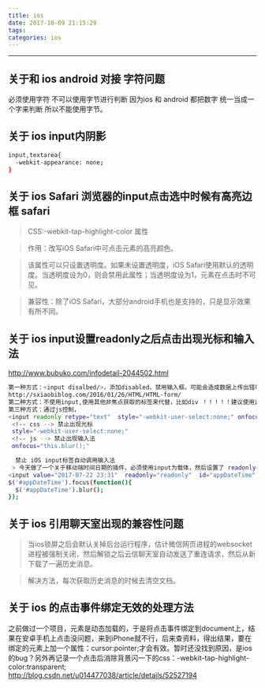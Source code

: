 ```yaml
---
title: ios
date: 2017-10-09 21:15:29
tags:
categories: ios
---
```

------

<!-- more -->

## 关于和 ios android 对接 字符问题

必须使用字符 不可以使用字节进行判断 因为ios 和 android 都把数字 统一当成一个字来判断 所以不能使用字节。

## 关于 ios input内阴影

```bash
input,textarea{
  -webkit-appearance: none;
}
```

## 关于 ios Safari 浏览器的input点击选中时候有高亮边框 safari

> CSS:-webkit-tap-highlight-color 属性

> 作用：改写iOS Safari中可点击元素的高亮颜色。

> 该属性可以只设置透明度。如果未设置透明度，iOS Safari使用默认的透明度。当透明度设为0，则会禁用此属性；当透明度设为1，元素在点击时不可见。

> 兼容性：除了iOS Safari，大部分android手机也是支持的，只是显示效果有所不同。

## 关于 ios input设置readonly之后点击出现光标和输入法 
http://www.bubuko.com/infodetail-2044502.html

```bash
第一种方式：<input disalbed/>，添加disabled，禁用输入框。可能会造成数据上传出错可以查看；
http://sxiaobiblog.com/2016/01/26/HTML/HTML-form/
第二种方式：不使用input,使用其他非焦点获取的标签来代替，比如div ！！！！！建议使用这个；
第三种方式：通过js控制，
<input readonly retype="text"  style="-webkit-user-select:none;" onfocus="this.blur();">
 <!-- css --> 禁止出现光标
 style="-webkit-user-select:none;"
 <!-- js --> 禁止出现输入法
 onfocus="this.blur();"

  禁止 iOS input标签自动调用输入法
 > 今天做了一个关于移动端时间日期的插件，必须使用input为载体，然后设置了 readonly="readonly" 不能输入 但ios微信端出现  ‘确定取消’ 两个输入框按键，经过测试发现当input获得焦点的时候就会触发ios输入法失去焦点就会关闭ios输入法所以做了下面的操作.
<input value="2017-07-22 23:31"  readonly="readonly"  id="appDateTime"  type="text">
$('#appDateTime').focus(function(){
  $('#appDateTime').blur();
});

```

## 关于 ios 引用聊天室出现的兼容性问题

> 当ios锁屏之后会默认关掉后台运行程序，估计微信网页进程的websocket进程被强制关闭，然后解锁之后云信聊天室自动发送了重连请求，然后从新下载了一遍历史消息。

> 解决方法，每次获取历史消息的时候去清空文档。

## 关于 ios 的点击事件绑定无效的处理方法
之前做过一个项目，元素是动态加载的，于是将点击事件绑定到document上，结果在安卓手机上点击没问题，来到iPhone就不行，后来查资料，得出结果，要在绑定的元素上加一个属性：cursor:pointer;才会有效。暂时还没找到原因，是ios的bug？另外再记录一个点击后消除背景闪一下的css：-webkit-tap-highlight-color:transparent;
http://blog.csdn.net/u014477038/article/details/52527194
